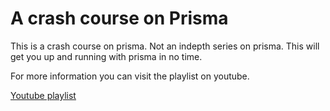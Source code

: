 # A crash course on Prisma

This is a crash course on prisma. Not an indepth series on prisma. This will get you up and running with prisma in no time. 

For more information you can visit the playlist on youtube.

[Youtube playlist](youtube.com/watch?v=IiqhMNPWGEs&list=PLRAV69dS1uWTuDGJBa7UdqX_pxoEXy00p)

